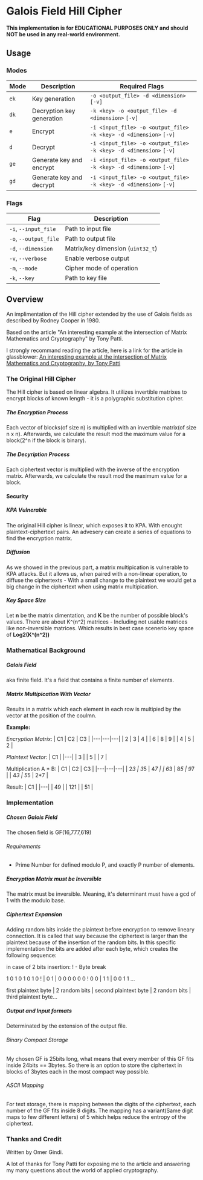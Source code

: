 # Galois Field Hill Cipher


**This implementation is for EDUCATIONAL PURPOSES ONLY and should NOT be used in any real-world environment.**


## Usage

### Modes

| Mode | Description | Required Flags |
|------|-------------|----------------|
| `ek` | Key generation | `-o <output_file> -d <dimension>` `[-v]` |
| `dk` | Decryption key generation | `-k <key> -o <output_file> -d <dimension>` `[-v]` |
| `e`  | Encrypt | `-i <input_file> -o <output_file> -k <key> -d <dimension>` `[-v]` |
| `d`  | Decrypt | `-i <input_file> -o <output_file> -k <key> -d <dimension>` `[-v]` |
| `ge` | Generate key and encrypt | `-i <input_file> -o <output_file> -k <key> -d <dimension>` `[-v]` |
| `gd` | Generate key and decrypt | `-i <input_file> -o <output_file> -k <key> -d <dimension>` `[-v]` |

### Flags

| Flag | Description |
|------|-------------|
| `-i`, `--input_file`    | Path to input file |
| `-o`, `--output_file`   | Path to output file |
| `-d`, `--dimension`     | Matrix/key dimension (`uint32_t`) |
| `-v`, `--verbose`       | Enable verbose output |
| `-m`, `--mode`          | Cipher mode of operation |
| `-k`, `--key`           | Path to key file |


## Overview 

An implimentation of the Hill cipher extended by the use of Galois fields as described by Rodney Cooper in 1980.

Based on the article "An interesting example at the intersection
of Matrix Mathematics and Cryptography" by Tony Patti.

I strongly recommand reading the article, here is a link for the article in glassblower: [An interesting example at the intersection of Matrix Mathematics and Cryptography, by Tony Patti](https://www.glassblower.info/crypto/an-interesting-example-at-the-intersection-of-matrix-mathematics-and-cryptography-April-23-2024.pdf)

### The Original Hill Cipher

The Hill cipher is based on linear algebra.
It utilizes invertible matrixes to encrypt blocks of known length - it is a polygraphic substitution cipher.

##### The Encryption Process

Each vector of blocks(of size n) is multiplied with an invertible matrix(of size n x n). 
Afterwards, we calculate the result mod the maximum value for a block(2^n if the block is binary).

##### The Decyription Process

Each ciphertext vector is multiplied with the inverse of the encryption matrix. 
Afterwards, we calculate the result mod the maximum value for a block.

#### Security

##### KPA Vulnerable

The original Hill cipher is linear, which exposes it to KPA. With enought plaintext-ciphertext pairs.
An advesery can create a series of equations to find the encryption matrix.

##### Diffusion

As we showed in the previous part, a matrix multipication is vulnerable to KPA attacks.
But it allows us, when paired with a non-linear operation, to diffuse the ciphertexts - With a small change to the plaintext we would get a big change in the ciphertext when using matrix multipication.

##### Key Space Size

Let **n** be the matrix dimentation, and **K** be the number of possible block's values.
There are about K^(n^2) matrices - Including not usable matrices like non-inversible matrices.
Which results in best case scenerio key space of **Log2(K^(n^2))**

### Mathematical Background 

##### Galois Field

aka finite field. It's a field that contains a finite number of elements.

##### Matrix Multipication With Vector

Results in a matrix which each element in each row is multipied by the vector at the position of the coulmn.

**Example:**

*Encryption Matrix*:
| C1 | C2 | C3 |
|---|---|---|
| 2 | 3 | 4 |
| 6 | 8 | 9 |
| 4 | 5 | 2 |

*Plaintext Vector*:
| C1 |
|---|
| 3 |
| 5 |
| 7 |

Multiplication A * B:
| C1 | C2 | C3 |
|---|---|---|
| 2*3 | 3*5 | 4*7 |
| 6*3 | 8*5 | 9*7 |
| 4*3 | 5*5 | 2*7 |

Result:
| C1 |
|---|
| 49 |
| 121 |
| 51 |

### Implementation

##### Chosen Galois Field

The chosen field is GF(16,777,619)

###### Requirements

- Prime Number for defined modulo P, and exactly P number of elements.

##### Encryption Matrix must be Inversible 

The matrix must be inversible. Meaning, it's determinant must have a gcd of 1 with the modulo base.

##### Ciphertext Expansion

Adding random bits inside the plaintext before encryption to remove lineary connection.
It is called that way because the ciphertext is larger than the plaintext because of the insertion of the random bits.
In this specific implementation the bits are added after each byte, which creates the following sequence:

in case of 2 bits insertion:
! - Byte break


 1 0 1 0 1 0 1 0 !    | 0 1           | 0 0 0 0 0 0 ! 0 0     | 1 1           | 0 0 1 1 ...
 
 first plaintext byte | 2 random bits | second plaintext byte | 2 random bits | third plaintext byte...

##### Output and Input formats

Determinated by the extension of the output file. 

###### Binary Compact Storage

My chosen GF is 25bits long, what means that every member of this GF fits inside 24bits == 3bytes.
So there is an option to store the ciphertext in blocks of 3bytes each in the most compact way possible.

###### ASCII Mapping

For text storage, there is mapping between the digits of the ciphertext, each number of the GF fits inside 8 digits.
The mapping has a variant(Same digit maps to few different letters) of 5 which helps reduce the entropy of the ciphertext.

### Thanks and Credit

Written by Omer Gindi.

A lot of thanks for Tony Patti for exposing me to the article and answering my many questions
about the world of applied cryptography.
